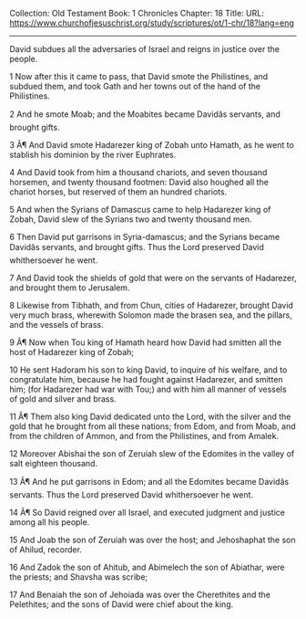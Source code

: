 Collection: Old Testament
Book: 1 Chronicles
Chapter: 18
Title: 
URL: https://www.churchofjesuschrist.org/study/scriptures/ot/1-chr/18?lang=eng

---

David subdues all the adversaries of Israel and reigns in justice over the people.

1 Now after this it came to pass, that David smote the Philistines, and subdued them, and took Gath and her towns out of the hand of the Philistines.

2 And he smote Moab; and the Moabites became Davidâs servants, and brought gifts.

3 Â¶ And David smote Hadarezer king of Zobah unto Hamath, as he went to stablish his dominion by the river Euphrates.

4 And David took from him a thousand chariots, and seven thousand horsemen, and twenty thousand footmen: David also houghed all the chariot horses, but reserved of them an hundred chariots.

5 And when the Syrians of Damascus came to help Hadarezer king of Zobah, David slew of the Syrians two and twenty thousand men.

6 Then David put garrisons in Syria-damascus; and the Syrians became Davidâs servants, and brought gifts. Thus the Lord preserved David whithersoever he went.

7 And David took the shields of gold that were on the servants of Hadarezer, and brought them to Jerusalem.

8 Likewise from Tibhath, and from Chun, cities of Hadarezer, brought David very much brass, wherewith Solomon made the brasen sea, and the pillars, and the vessels of brass.

9 Â¶ Now when Tou king of Hamath heard how David had smitten all the host of Hadarezer king of Zobah;

10 He sent Hadoram his son to king David, to inquire of his welfare, and to congratulate him, because he had fought against Hadarezer, and smitten him; (for Hadarezer had war with Tou;) and with him all manner of vessels of gold and silver and brass.

11 Â¶ Them also king David dedicated unto the Lord, with the silver and the gold that he brought from all these nations; from Edom, and from Moab, and from the children of Ammon, and from the Philistines, and from Amalek.

12 Moreover Abishai the son of Zeruiah slew of the Edomites in the valley of salt eighteen thousand.

13 Â¶ And he put garrisons in Edom; and all the Edomites became Davidâs servants. Thus the Lord preserved David whithersoever he went.

14 Â¶ So David reigned over all Israel, and executed judgment and justice among all his people.

15 And Joab the son of Zeruiah was over the host; and Jehoshaphat the son of Ahilud, recorder.

16 And Zadok the son of Ahitub, and Abimelech the son of Abiathar, were the priests; and Shavsha was scribe;

17 And Benaiah the son of Jehoiada was over the Cherethites and the Pelethites; and the sons of David were chief about the king.
